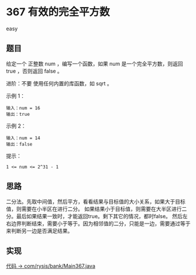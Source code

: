 # 367 有效的完全平方数

easy

## 题目

给定一个 正整数 num ，编写一个函数，如果 num 是一个完全平方数，则返回 true ，否则返回 false 。

进阶：不要 使用任何内置的库函数，如 sqrt 。

示例 1：

```
输入：num = 16
输出：true
```

示例 2：

```
输入：num = 14
输出：false
```

提示：

`1 <= num <= 2^31 - 1`

## 思路

二分法。先取中间值，然后平方，看看结果与目标值的大小关系，如果大于目标值，则需要在小半区在进行二分。
如果结果小于目标值，则需要在大半区进行二分。最后如果结果一致时，才能返回true。剩下其它的情况，都时false。
然后左右边界判断结束，需要小于等于。因为相邻值的二分，只能是一边，需要通过等于来判断另一边是否满足结果。

## 实现

[代码 -> com/rysis/bank/Main367.java](../../src/com/rysis/bank/Main367.java)